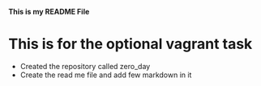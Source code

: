 **This is my README File**

# This is for the optional vagrant task

* Created the repository called zero_day
* Create the read me file and add few markdown in it
